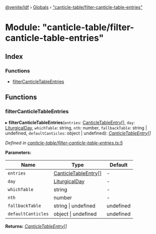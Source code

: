 [@venite/ldf](../README.md) › [Globals](../globals.md) › ["canticle-table/filter-canticle-table-entries"](_canticle_table_filter_canticle_table_entries_.md)

# Module: "canticle-table/filter-canticle-table-entries"

## Index

### Functions

* [filterCanticleTableEntries](_canticle_table_filter_canticle_table_entries_.md#filtercanticletableentries)

## Functions

###  filterCanticleTableEntries

▸ **filterCanticleTableEntries**(`entries`: [CanticleTableEntry](../classes/_canticle_table_canticle_table_.canticletableentry.md)[], `day`: [LiturgicalDay](../classes/_calendar_liturgical_day_.liturgicalday.md), `whichTable`: string, `nth`: number, `fallbackTable`: string | undefined, `defaultCanticles`: object | undefined): *[CanticleTableEntry](../classes/_canticle_table_canticle_table_.canticletableentry.md)[]*

*Defined in [canticle-table/filter-canticle-table-entries.ts:5](https://github.com/gbj/venite/blob/589cd56/ldf/src/canticle-table/filter-canticle-table-entries.ts#L5)*

**Parameters:**

Name | Type | Default |
------ | ------ | ------ |
`entries` | [CanticleTableEntry](../classes/_canticle_table_canticle_table_.canticletableentry.md)[] | - |
`day` | [LiturgicalDay](../classes/_calendar_liturgical_day_.liturgicalday.md) | - |
`whichTable` | string | - |
`nth` | number | - |
`fallbackTable` | string &#124; undefined | undefined |
`defaultCanticles` | object &#124; undefined | undefined |

**Returns:** *[CanticleTableEntry](../classes/_canticle_table_canticle_table_.canticletableentry.md)[]*
